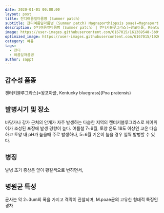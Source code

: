 ```yaml
---
date: 2020-01-01 00:00:00
layout: post
title: 잔디여름잎마름병 (Summer patch)
subtitle: 잔디여름잎마름병 (Summer patch) Magnaporthiopsis poae(=Magnaporthe poae)
description: 잔디여름잎마름병 (Summer patch) | 켄터키블루그라스(=왕포아풀, Kentucky bluegrass)(Poa pratensis)
image: https://user-images.githubusercontent.com/6167015/161369548-5b9f79b3-4807-4fc5-91bb-820917015628.jpg
optimized_image: https://user-images.githubusercontent.com/6167015/192681066-f0c9dd29-5580-46d1-8281-d794ad5636bc.jpg
category: 여름
tags:
  - 잔디
  - 여름잎마름병
author: sappt
---
```

## 감수성 품종
켄터키블루그라스(=왕포아풀, Kentucky bluegrass)(Poa pratensis)

## 발병시기 및 장소
바닷가나 강가 근처의 안개가 자주 발생하는 다습한 지역의 켄터키블루그라스로 페어위이가 조성된 포장에 발생 경향이 높다. 여름철 7~9월, 토양 온도 18도 이상인 고온 다습하고 토양 내 pH가 높을때 주로 발생하나, 5~6월 기온이 높을 경우 일찍 발병할 수 있다.

## 병징
발병 초기 증상은 잎이 황갈색으로 변하면서, 

## 병원균 특성
균사는 약 2~3um의 폭을 가지고 격막이 관찰되며, M.poae균의 고유한 형태적 특징인 경차

